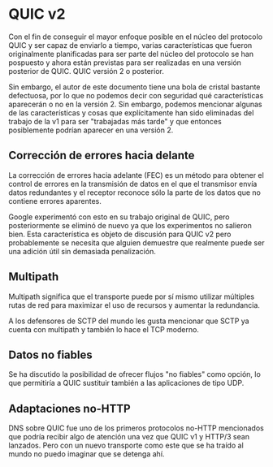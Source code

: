 # QUIC v2

Con el fin de conseguir el mayor enfoque posible en el núcleo del protocolo QUIC
y ser capaz de enviarlo a tiempo, varias características que fueron
originalmente planificadas para ser parte del núcleo del protocolo se han
pospuesto y ahora están previstas para ser realizadas en una versión posterior
de QUIC. QUIC versión 2 o posterior.

Sin embargo, el autor de este documento tiene una bola de cristal bastante
defectuosa, por lo que no podemos decir con seguridad qué características
aparecerán o no en la versión 2. Sin embargo, podemos mencionar algunas de las
características y cosas que explícitamente han sido eliminadas del trabajo de
la v1 para ser "trabajadas más tarde" y que entonces posiblemente podrían
aparecer en una versión 2.

## Corrección de errores hacia delante

La corrección de errores hacia adelante (FEC) es un método para obtener el
control de errores en la transmisión de datos en el que el transmisor envía
datos redundantes y el receptor reconoce sólo la parte de los datos que no
contiene errores aparentes.

Google experimentó con esto en su trabajo original de QUIC, pero posteriormente
se eliminó de nuevo ya que los experimentos no salieron bien. Esta
característica es objeto de discusión para QUIC v2 pero probablemente se
necesita que alguien demuestre que realmente puede ser una adición útil sin
demasiada penalización.

## Multipath

Multipath significa que el transporte puede por sí mismo utilizar múltiples
rutas de red para maximizar el uso de recursos y aumentar la redundancia.

A los defensores de SCTP del mundo les gusta mencionar que SCTP ya cuenta con
multipath y también lo hace el TCP moderno.

## Datos no fiables

Se ha discutido la posibilidad de ofrecer flujos "no fiables" como opción, lo
que permitiría a QUIC sustituir también a las aplicaciones de tipo UDP.

## Adaptaciones no-HTTP

DNS sobre QUIC fue uno de los primeros protocolos no-HTTP mencionados que podría
recibir algo de atención una vez que QUIC v1 y HTTP/3 sean lanzados. Pero con
un nuevo transporte como este que se ha traído al mundo no puedo imaginar que
se detenga ahí.
